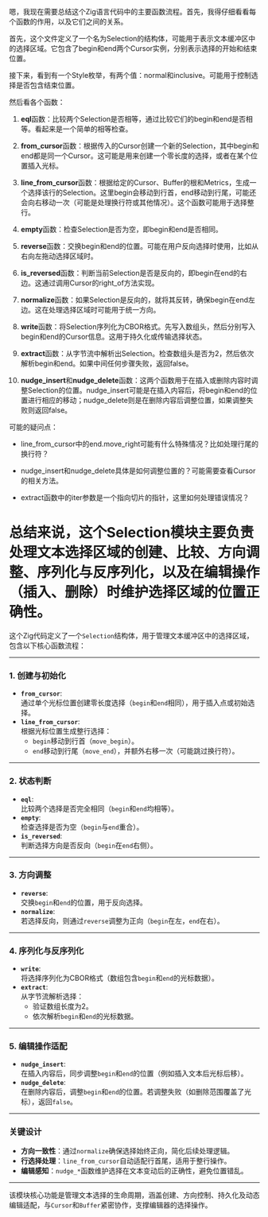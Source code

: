 嗯，我现在需要总结这个Zig语言代码中的主要函数流程。首先，我得仔细看看每个函数的作用，以及它们之间的关系。

首先，这个文件定义了一个名为Selection的结构体，可能用于表示文本缓冲区中的选择区域。它包含了begin和end两个Cursor实例，分别表示选择的开始和结束位置。

接下来，看到有一个Style枚举，有两个值：normal和inclusive。可能用于控制选择是否包含结束位置。

然后看各个函数：

1. **eql**函数：比较两个Selection是否相等，通过比较它们的begin和end是否相等。看起来是一个简单的相等检查。

2. **from_cursor**函数：根据传入的Cursor创建一个新的Selection，其中begin和end都是同一个Cursor。这可能是用来创建一个零长度的选择，或者在某个位置插入光标。

3. **line_from_cursor**函数：根据给定的Cursor、Buffer的根和Metrics，生成一个选择该行的Selection。这里begin会移动到行首，end移动到行尾，可能还会向右移动一次（可能是处理换行符或其他情况）。这个函数可能用于选择整行。

4. **empty**函数：检查Selection是否为空，即begin和end是否相同。

5. **reverse**函数：交换begin和end的位置。可能在用户反向选择时使用，比如从右向左拖动选择区域时。

6. **is_reversed**函数：判断当前Selection是否是反向的，即begin在end的右边。这通过调用Cursor的right_of方法实现。

7. **normalize**函数：如果Selection是反向的，就将其反转，确保begin在end左边。这在处理选择区域时可能用于统一方向。

8. **write**函数：将Selection序列化为CBOR格式。先写入数组头，然后分别写入begin和end的Cursor信息。这用于持久化或传输选择状态。

9. **extract**函数：从字节流中解析出Selection。检查数组头是否为2，然后依次解析begin和end。如果中间任何步骤失败，返回false。

10. **nudge_insert**和**nudge_delete**函数：这两个函数用于在插入或删除内容时调整Selection的位置。nudge_insert可能是在插入内容后，将begin和end的位置进行相应的移动；nudge_delete则是在删除内容后调整位置，如果调整失败则返回false。

可能的疑问点：

- line_from_cursor中的end.move_right可能有什么特殊情况？比如处理行尾的换行符？

- nudge_insert和nudge_delete具体是如何调整位置的？可能需要查看Cursor的相关方法。

- extract函数中的iter参数是一个指向切片的指针，这里如何处理错误情况？

总结来说，这个Selection模块主要负责处理文本选择区域的创建、比较、方向调整、序列化与反序列化，以及在编辑操作（插入、删除）时维护选择区域的位置正确性。
================================================
这个Zig代码定义了一个`Selection`结构体，用于管理文本缓冲区中的选择区域，包含以下核心函数流程：

---

### **1. 创建与初始化**
- **`from_cursor`**:  
  通过单个光标位置创建零长度选择（`begin`和`end`相同），用于插入点或初始选择。
- **`line_from_cursor`**:  
  根据光标位置生成整行选择：  
  - `begin`移动到行首（`move_begin`）。  
  - `end`移动到行尾（`move_end`），并额外右移一次（可能跳过换行符）。

---

### **2. 状态判断**
- **`eql`**:  
  比较两个选择是否完全相同（`begin`和`end`均相等）。
- **`empty`**:  
  检查选择是否为空（`begin`与`end`重合）。
- **`is_reversed`**:  
  判断选择方向是否反向（`begin`在`end`右侧）。

---

### **3. 方向调整**
- **`reverse`**:  
  交换`begin`和`end`的位置，用于反向选择。  
- **`normalize`**:  
  若选择反向，则通过`reverse`调整为正向（`begin`在左，`end`在右）。

---

### **4. 序列化与反序列化**
- **`write`**:  
  将选择序列化为CBOR格式（数组包含`begin`和`end`的光标数据）。
- **`extract`**:  
  从字节流解析选择：  
  - 验证数组长度为2。  
  - 依次解析`begin`和`end`的光标数据。

---

### **5. 编辑操作适配**
- **`nudge_insert`**:  
  在插入内容后，同步调整`begin`和`end`的位置（例如插入文本后光标后移）。  
- **`nudge_delete`**:  
  在删除内容后，调整`begin`和`end`的位置。若调整失败（如删除范围覆盖了光标），返回`false`。

---

### **关键设计**
- **方向一致性**：通过`normalize`确保选择始终正向，简化后续处理逻辑。  
- **行选择处理**：`line_from_cursor`自动适配行首尾，适用于整行操作。  
- **编辑感知**：`nudge_*`函数维护选择在文本变动后的正确性，避免位置错乱。

---

该模块核心功能是管理文本选择的生命周期，涵盖创建、方向控制、持久化及动态编辑适配，与`Cursor`和`Buffer`紧密协作，支撑编辑器的选择操作。